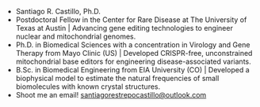 - Santiago R. Castillo, Ph.D.
- Postdoctoral Fellow in the Center for Rare Disease at The University of Texas at Austin | Advancing gene editing technologies to engineer nuclear and mitochondrial genomes.
- Ph.D. in Biomedical Sciences with a concentration in Virology and Gene Therapy from Mayo Clinic (US) | Developed CRISPR-free, unconstrained mitochondrial base editors for engineering disease-associated variants.
- B.Sc. in Biomedical Engineering from EIA University (CO) | Developed a biophysical model to estimate the natural frequencies of small biomolecules with known crystal structures.
- Shoot me an email! santiagorestrepocastillo@outlook.com

<!---
srcastillo/srcastillo is a ✨ special ✨ repository because its `README.md` (this file) appears on your GitHub profile.
You can click the Preview link to take a look at your changes.
--->
